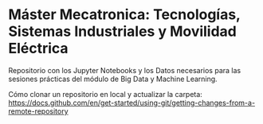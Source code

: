 # Máster Mecatronica: Tecnologías, Sistemas Industriales y Movilidad Eléctrica
Repositorio con los Jupyter Notebooks y los Datos necesarios para las sesiones prácticas del módulo de Big Data y Machine Learning.

Cómo clonar un repositorio en local y actualizar la carpeta: https://docs.github.com/en/get-started/using-git/getting-changes-from-a-remote-repository

